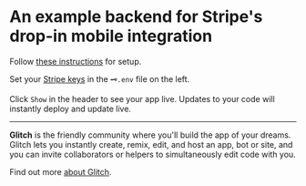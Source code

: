 # An example backend for Stripe's drop-in mobile integration

Follow [these instructions](https://stripe.com/docs/mobile/payments-ui-beta) for setup.

Set your [Stripe keys](https://stripe.com/docs/keys#obtain-api-keys) in the `🗝️.env` file on the left.

Click `Show` in the header to see your app live. Updates to your code will instantly deploy and update live.

---

**Glitch** is the friendly community where you'll build the app of your dreams. Glitch lets you instantly create, remix, edit, and host an app, bot or site, and you can invite collaborators or helpers to simultaneously edit code with you.

Find out more [about Glitch](https://glitch.com/about).
